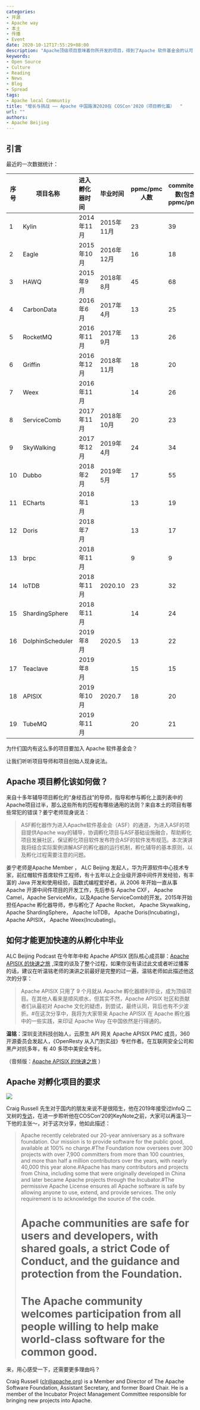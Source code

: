 ```yaml
---
categories:
- 开源
- Apache way
- 本土
- 传播
- Event
date: 2020-10-12T17:55:29+08:00
description: "Apache顶级项目意味着你所开发的项目，得到了Apache 软件基金会的认可，有了一定的共同体意识和实力，那么在选择进入Apache，孵化的过程中要做些什么？怎么最快获得认可？成为顶级项目又能获得什么？"
keywords:
- Open Source
- Culture
- Reading
- News
- Blog
- Spread
tags:
- Apache local Communtiy 
title: "增长与挑战 —— Apache 中国路演2020在 COSCon'2020（项目孵化篇）  "
url: ""
authors:
- Apache Beijing
---
```


## 引言

最近的一次数据统计：

| 序号 | 项目名称         | 进入孵化器时间 | 毕业时间   | ppmc/pmc人数 | commiter人数(包含ppmc/pmc) |
| ---- | ---------------- | :------------- | :--------- | ------------ | -------------------------- |
| 1    | Kylin            | 2014年11月     | 2015年11月 | 23           | 39                         |
| 2    | Eagle            | 2015年10月     | 2016年12月 | 16           | 18                         |
| 3    | HAWQ             | 2015年9月      | 2018年8月  | 45           | 68                         |
| 4    | CarbonData       | 2016年6月      | 2017年4月  | 13           | 25                         |
| 5    | RocketMQ         | 2016年11月     | 2017年9月  | 13           | 26                         |
| 6    | Griffin          | 2016年12月     | 2018年11月 | 18           | 20                         |
| 7    | Weex             | 2016年11月     |            | 14           | 26                         |
| 8    | ServiceComb      | 2017年11月     | 2018年10月 | 20           | 23                         |
| 9    | SkyWalking       | 2017年12月     | 2019年4月  | 24           | 34                         |
| 10   | Dubbo            | 2018年2月      | 2019年5月  | 17           | 55                         |
| 11   | ECharts          | 2018年1月      |            | 13           | 19                         |
| 12   | Doris            | 2018年7月      |            | 13           | 17                         |
| 13   | brpc             | 2018年11月     |            | 9            | 9                          |
| 14   | IoTDB            | 2018年11月     | 2020.10    | 23           | 32                         |
| 15   | ShardingSphere   | 2018年11月     |            | 14           | 24                         |
| 16   | DolphinScheduler | 2019年8月      | 2020.5     | 13           | 22                         |
| 17   | Teaclave         | 2019年8月      |            | 15           | 15                         |
| 18   | APISIX           | 2019年10月     | 2020.7     | 18           | 20                         |
| 19   | TubeMQ           | 2019年11月     |            | 20           | 21                         |

为什们国内有这么多的项目要加入 Apache 软件基金会？

让我们听听项目导师和项目创始人现身说法。

## Apache 项目孵化该如何做？

来自十多年辅导项目孵化的“身经百战”的导师，指导和参与孵化上面列表中的Apache项目过半，那么这些所有的历程有哪些通用的法则？来自本土的项目有哪些常犯的错误？姜宁老师现身说法：

> ASF孵化器作为进入Apache软件基金会（ASF）的通道，为进入ASF的项目提供Apache way的辅导，协调孵化项目与ASF基础设施融合，帮助孵化项目发展社区，保证孵化项目软件发布符合ASF的软件发布规范。本次演讲我将结合实际案例讲解ASF的孵化器的运行机制，孵化辅导的基本原则，以及孵化过程需要注意的问题。

姜宁老师是Apache Member ， ALC Beijing 发起人，华为开源软件中心技术专家，前红帽软件首席软件工程师，有十五年以上企业级开源中间件开发经验，有丰富的 Java 开发和使用经验，函数式编程爱好者。从 2006 年开始一直从事 Apache 开源中间件项目的开发工作，先后参与 Apache CXF， Apache Camel，Apache ServiceMix，以及Apache ServiceComb的开发。2015年开始担任Apache 孵化器导师，参与孵化了 Apache Rocket， Apache Skywalking， Apache ShardingSphere， Apache IoTDB， Apache Doris(Incubating)， Apache APISIX， Apache Weex(Incubating)。



## 如何才能更加快速的从孵化中毕业

ALC Beijing Podcast 在今年年中和 Apache APISIX 团队核心成员聊：[Apache APISIX 的快速之旅](https://alc-beijing.github.io/alc-site/post/podcast/episode-3-the-story-of-apisix-fulltext/) ,深度的谈及了整个过程，如果你没有读过此文或者听过播客的话，建议在听温铭老师的演讲之前最好是完整的过一遍，温铭老师如此描述他这次的分享：

> Apache APISIX 只用了 9 个月就从 Apache 孵化器顺利毕业，成为顶级项目。在其他人看来是顺风顺水，但其实不然，Apache APISIX 社区和贡献者们从最初对 Apache 文化的疑虑，到尝试，最终认同，背后也有不少波折。#在这次分享中，我将为大家带来 Apache APISIX 在 Apache 孵化器中的一些实践，来印证 Apache Way 在中国依然是行得通的。

**温铭**：深圳支流科技创始人，云原生 API 网关 Apache APISIX PMC 成员，360 开源委员会发起人，《OpenResty 从入门到实战》专栏作者。在互联网安全公司和黑产对抗多年，有 40 多项中美安全专利。

（音频版：[Apache APISIX 的快速之旅](https://alc-beijing.github.io/alc-site/post/podcast/episode-3-the-sotry-of-apisix-audio/) ）

## Apache 对孵化项目的要求

![](https://static001.infoq.cn/resource/image/f1/19/f1d5fb264c6eb92d682bbf81fb2c7a19.jpg)

Craig Russell 先生对于国内的朋友来说不是很陌生，他在2019年接受过InfoQ 二叉树的[专访](https://www.infoq.cn/article/G0JkM80HoYwW6zag7VpB)，在进一步聆听他在COSCon‘20的KeyNote之前，大家可以再温习一下他的主张～，对于这次分享，他如此描述：

>  Apache recently celebrated our 20-year anniversary as a software foundation. Our mission is to provide software for the public good, available at 100% no charge.#The Foundation now oversees over 300 projects with over 7,900 committers from more than 100 countries, and more than half a million contributors over the years, with nearly 40,000 this year alone.#Apache has many contributors and projects from China, including some that were originally developed in China and later became Apache projects through the Incubator.#The permissive Apache License ensures all Apache software is safe by allowing anyone to use, extend, and provide services. The only requirement is to acknowledge the source of the code.
>
> # Apache communities are safe for users and developers, with shared goals, a strict Code of Conduct, and the guidance and protection from the Foundation. 
>
> # The Apache community welcomes participation from all people willing to help make world-class software for the common good.

来，用心感受一下，还需要更多理由吗？

Craig Russell (clr@apache.org) is a Member and Director of The Apache Software Foundation, Assistant Secretary, and former Board Chair. He is a member of the Incubator Project Management Committee responsible for bringing new projects into Apache.

